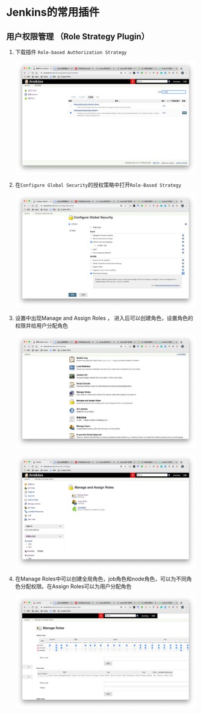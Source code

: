 # Jenkins的常用插件

## 用户权限管理 （Role Strategy Plugin）

1. 下载插件 `Role-based Authorization Strategy`

     ![](pic/plugin-userpersmissionmanager-2.png)

2. 在`Configure Global Security`的授权策略中打开`Role-Based Strategy`

     ![](pic/plugin-userpersmissionmanager-1.png)

3. 设置中出现Manage and Assign Roles ， 进入后可以创建角色，设置角色的权限并给用户分配角色

     ![](pic/plugin-userpersmissionmanager-3.png)

     ![](pic/plugin-userpersmissionmanager-4.png)

4. 在Manage Roles中可以创建全局角色，job角色和node角色，可以为不同角色分配权限。在Assign Roles可以为用户分配角色

     ![](pic/plugin-userpersmissionmanager-5.png)